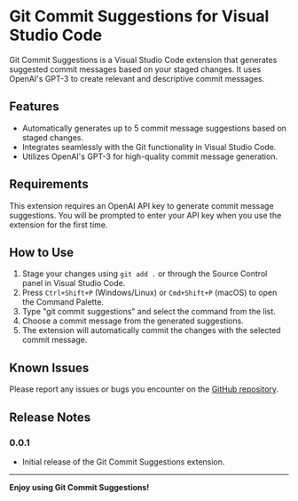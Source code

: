 # Git Commit Suggestions for Visual Studio Code

Git Commit Suggestions is a Visual Studio Code extension that generates suggested commit messages based on your staged changes. It uses OpenAI's GPT-3 to create relevant and descriptive commit messages.

## Features

- Automatically generates up to 5 commit message suggestions based on staged changes.
- Integrates seamlessly with the Git functionality in Visual Studio Code.
- Utilizes OpenAI's GPT-3 for high-quality commit message generation.

## Requirements

This extension requires an OpenAI API key to generate commit message suggestions. You will be prompted to enter your API key when you use the extension for the first time.

## How to Use

1. Stage your changes using `git add .` or through the Source Control panel in Visual Studio Code.
2. Press `Ctrl+Shift+P` (Windows/Linux) or `Cmd+Shift+P` (macOS) to open the Command Palette.
3. Type "git commit suggestions" and select the command from the list.
4. Choose a commit message from the generated suggestions.
5. The extension will automatically commit the changes with the selected commit message.

## Known Issues

Please report any issues or bugs you encounter on the [GitHub repository](https://github.com/leonardogrig/auto-commit-ai).

## Release Notes

### 0.0.1

- Initial release of the Git Commit Suggestions extension.

---

**Enjoy using Git Commit Suggestions!**
